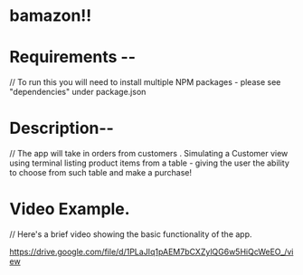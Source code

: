 # bamazon!!
# Requirements --

// To run this you will need to install multiple NPM packages - please see "dependencies" under package.json

# Description--

   // 
   The app will take in orders from customers . Simulating a Customer view using terminal listing product items from a table - giving the user the ability to choose from such table and make a purchase!
    
# Video Example.
    
   //
   Here's a brief video showing the basic functionality of the app.
   
   https://drive.google.com/file/d/1PLaJIq1pAEM7bCXZylQG6w5HiQcWeEO_/view
   
   

    
    
